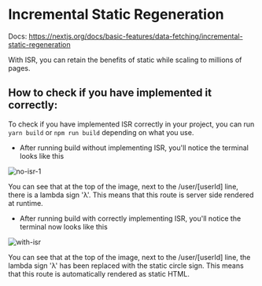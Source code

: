 # Incremental Static Regeneration

Docs: https://nextjs.org/docs/basic-features/data-fetching/incremental-static-regeneration

With ISR, you can retain the benefits of static while scaling to millions of pages.

## How to check if you have implemented it correctly:

To check if you have implemented ISR correctly in your project, you can run ```yarn build``` or ```npm run build``` depending on what you use.

- After running build without implementing ISR, you'll notice the terminal looks like this

![no-isr-1](https://user-images.githubusercontent.com/84540947/227391981-82167b70-ed53-4c38-af3c-ece247ab2d1b.png)

You can see that at the top of the image, next to the /user/[userId] line, there is a lambda sign 'λ'. This means that this route is server side rendered at runtime.


- After running build with correctly implementing ISR, you'll notice the terminal now looks like this

![with-isr](https://user-images.githubusercontent.com/84540947/227391640-45530cb4-3d5d-4e3f-b0ee-ed3503718cf0.png)

You can see that at the top of the image, next to the /user/[userId] line, the lambda sign 'λ' has been replaced with the static circle sign.  This means that this route is automatically rendered as static HTML.
